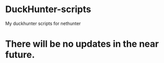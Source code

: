 # DuckHunter-scripts
My duckhunter scripts for nethunter

# There will be no updates in the near future.
